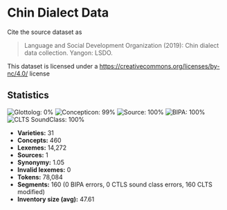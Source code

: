 # Chin Dialect Data

Cite the source dataset as

> Language and Social Development Organization (2019): Chin dialect data collection. Yangon: LSDO.

This dataset is licensed under a https://creativecommons.org/licenses/by-nc/4.0/ license

## Statistics


![Glottolog: 0%](https://img.shields.io/badge/Glottolog-0%25-red.svg "Glottolog: 0%")
![Concepticon: 99%](https://img.shields.io/badge/Concepticon-99%25-green.svg "Concepticon: 99%")
![Source: 100%](https://img.shields.io/badge/Source-100%25-brightgreen.svg "Source: 100%")
![BIPA: 100%](https://img.shields.io/badge/BIPA-100%25-brightgreen.svg "BIPA: 100%")
![CLTS SoundClass: 100%](https://img.shields.io/badge/CLTS%20SoundClass-100%25-brightgreen.svg "CLTS SoundClass: 100%")

- **Varieties:** 31
- **Concepts:** 460
- **Lexemes:** 14,272
- **Sources:** 1
- **Synonymy:** 1.05
- **Invalid lexemes:** 0
- **Tokens:** 78,084
- **Segments:** 160 (0 BIPA errors, 0 CTLS sound class errors, 160 CLTS modified)
- **Inventory size (avg):** 47.61